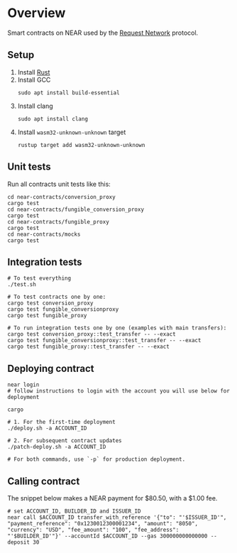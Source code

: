 # Overview

Smart contracts on NEAR used by the
[Request Network](https://github.com/RequestNetwork/requestNetwork) protocol.

## Setup

1. Install [Rust](https://www.rust-lang.org/tools/install)
2. Install GCC
   ```
   sudo apt install build-essential
   ```
3. Install clang
   ```
   sudo apt install clang
   ```
4. Install `wasm32-unknown-unknown` target
   ```
   rustup target add wasm32-unknown-unknown
   ```

## Unit tests

Run all contracts unit tests like this:

```
cd near-contracts/conversion_proxy
cargo test
cd near-contracts/fungible_conversion_proxy
cargo test
cd near-contracts/fungible_proxy
cargo test
cd near-contracts/mocks
cargo test
```

## Integration tests

```
# To test everything
./test.sh

# To test contracts one by one:
cargo test conversion_proxy
cargo test fungible_conversionproxy
cargo test fungible_proxy

# To run integration tests one by one (examples with main transfers):
cargo test conversion_proxy::test_transfer -- --exact
cargo test fungible_conversionproxy::test_transfer -- --exact
cargo test fungible_proxy::test_transfer -- --exact
```

## Deploying contract

```
near login
# follow instructions to login with the account you will use below for deployment

cargo

# 1. For the first-time deployment
./deploy.sh -a ACCOUNT_ID

# 2. For subsequent contract updates
./patch-deploy.sh -a ACCOUNT_ID

# For both commands, use `-p` for production deployment.
```

## Calling contract

The snippet below makes a NEAR payment for $80.50, with a $1.00 fee.

```
# set ACCOUNT_ID, BUILDER_ID and ISSUER_ID
near call $ACCOUNT_ID transfer_with_reference '{"to": "'$ISSUER_ID'", "payment_reference": "0x1230012300001234", "amount": "8050", "currency": "USD", "fee_amount": "100", "fee_address": "'$BUILDER_ID'"}' --accountId $ACCOUNT_ID --gas 300000000000000 --deposit 30
```
